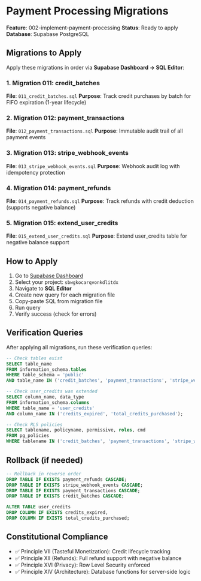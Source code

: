 # Payment Processing Migrations

**Feature**: 002-implement-payment-processing
**Status**: Ready to apply
**Database**: Supabase PostgreSQL

## Migrations to Apply

Apply these migrations in order via **Supabase Dashboard → SQL Editor**:

### 1. Migration 011: credit_batches
**File**: `011_credit_batches.sql`
**Purpose**: Track credit purchases by batch for FIFO expiration (1-year lifecycle)

### 2. Migration 012: payment_transactions
**File**: `012_payment_transactions.sql`
**Purpose**: Immutable audit trail of all payment events

### 3. Migration 013: stripe_webhook_events
**File**: `013_stripe_webhook_events.sql`
**Purpose**: Webhook audit log with idempotency protection

### 4. Migration 014: payment_refunds
**File**: `014_payment_refunds.sql`
**Purpose**: Track refunds with credit deduction (supports negative balance)

### 5. Migration 015: extend_user_credits
**File**: `015_extend_user_credits.sql`
**Purpose**: Extend user_credits table for negative balance support

## How to Apply

1. Go to [Supabase Dashboard](https://supabase.com/dashboard)
2. Select your project: `sbwgkocarqvonkdlitdx`
3. Navigate to **SQL Editor**
4. Create new query for each migration file
5. Copy-paste SQL from migration file
6. Run query
7. Verify success (check for errors)

## Verification Queries

After applying all migrations, run these verification queries:

```sql
-- Check tables exist
SELECT table_name
FROM information_schema.tables
WHERE table_schema = 'public'
AND table_name IN ('credit_batches', 'payment_transactions', 'stripe_webhook_events', 'payment_refunds');

-- Check user_credits was extended
SELECT column_name, data_type
FROM information_schema.columns
WHERE table_name = 'user_credits'
AND column_name IN ('credits_expired', 'total_credits_purchased');

-- Check RLS policies
SELECT tablename, policyname, permissive, roles, cmd
FROM pg_policies
WHERE tablename IN ('credit_batches', 'payment_transactions', 'stripe_webhook_events', 'payment_refunds');
```

## Rollback (if needed)

```sql
-- Rollback in reverse order
DROP TABLE IF EXISTS payment_refunds CASCADE;
DROP TABLE IF EXISTS stripe_webhook_events CASCADE;
DROP TABLE IF EXISTS payment_transactions CASCADE;
DROP TABLE IF EXISTS credit_batches CASCADE;

ALTER TABLE user_credits
DROP COLUMN IF EXISTS credits_expired,
DROP COLUMN IF EXISTS total_credits_purchased;
```

## Constitutional Compliance

- ✅ Principle VII (Tasteful Monetization): Credit lifecycle tracking
- ✅ Principle XII (Refunds): Full refund support with negative balance
- ✅ Principle XVI (Privacy): Row Level Security enforced
- ✅ Principle XIV (Architecture): Database functions for server-side logic
